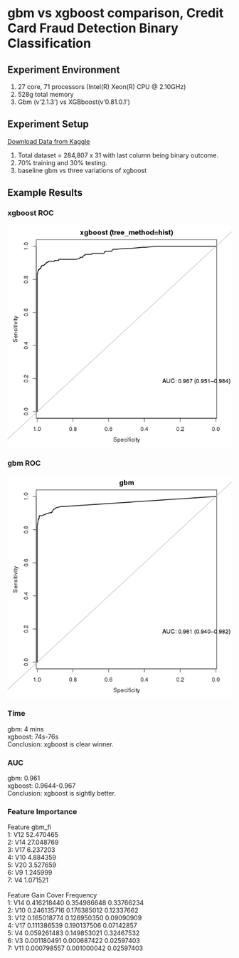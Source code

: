 # gbm vs xgboost comparison, Credit Card Fraud Detection Binary Classification<br/>
## Experiment Environment<br/>
1. 27 core, 71 processors (Intel(R) Xeon(R) CPU @ 2.10GHz)
2. 528g total memory
3. Gbm (v‘2.1.3’) vs XGBboost(v‘0.81.0.1’) 

## Experiment Setup<br/>
[Download Data from Kaggle](https://www.kaggle.com/mlg-ulb/creditcardfraud)
1. Total dataset = 284,807 x 31 with last column being binary outcome.
2. 70% training and 30% testing.
3. baseline gbm vs three variations of xgboost

## Example Results<br/>
### xgboost ROC<br/>
![](img/roc_xgboost.png)
### gbm ROC<br/>
![](img/roc_gbm.png)

### Time<br/>
gbm: 4 mins<br/>
xgboost: 74s-76s<br/>
Conclusion: xgboost is clear winner.<br/>

### AUC<br/>
gbm: 0.961<br/>
xgboost: 0.9644-0.967<br/>
Conclusion: xgboost is sightly better.<br/>

### Feature Importance<br/>
Feature gbm_fi<br/>
1: V12 52.470465<br/>
2: V14 27.048769<br/>
3: V17  6.237203<br/>
4: V10  4.884359<br/>
5: V20  3.527659<br/>
6:  V9  1.245999<br/>
7:  V4  1.071521<br/>
<br/>
Feature        Gain       Cover  Frequency<br/>
1:     V14 0.416218440 0.354986648 0.33766234<br/>
2:     V10 0.246135716 0.176385012 0.12337662<br/>
3:     V12 0.165018774 0.126950350 0.09090909<br/>
4:     V17 0.111386539 0.190137506 0.07142857<br/>
5:      V4 0.059261483 0.149853021 0.32467532<br/>
6:      V3 0.001180491 0.000687422 0.02597403<br/>
7:     V11 0.000798557 0.001000042 0.02597403<br/>

